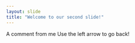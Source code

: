 ```yaml
---
layout: slide
title: "Welcome to our second slide!"
---
```

A comment from me
Use the left arrow to go back!
